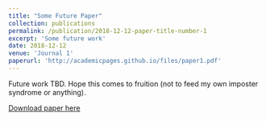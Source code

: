 ```yaml
---
title: "Some Future Paper"
collection: publications
permalink: /publication/2018-12-12-paper-title-number-1
excerpt: 'Some future work'
date: 2018-12-12
venue: 'Journal 1'
paperurl: 'http://academicpages.github.io/files/paper1.pdf'
---
```

Future work TBD. Hope this comes to fruition (not to feed my own imposter syndrome or anything).

[Download paper here](http://academicpages.github.io/files/paper1.pdf)

